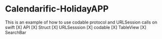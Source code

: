 # Calendarific-HolidayAPP
This is an example of how to use codable protocol and URLSession calls on swift
[X] API
[X] Struct
[X] URLSesssion
[X] codable
[X] TableView
[X] SearchBar

